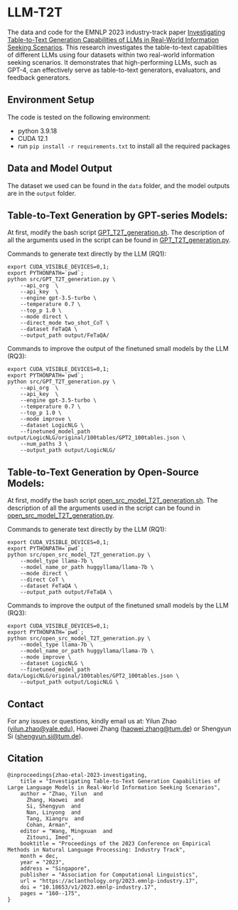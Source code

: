 # LLM-T2T
The data and code for the EMNLP 2023 industry-track paper [Investigating Table-to-Text Generation Capabilities of LLMs in Real-World Information Seeking Scenarios](https://arxiv.org/abs/2305.14987). This research investigates the table-to-text capabilities of different LLMs using four datasets within two real-world information seeking scenarios. It demonstrates that high-performing LLMs, such as GPT-4, can effectively serve as table-to-text generators, evaluators, and feedback generators.

## Environment Setup
The code is tested on the following environment:
- python 3.9.18
- CUDA 12.1
- run `pip install -r requirements.txt` to install all the required packages

## Data and Model Output
The dataset we used can be found in the `data` folder, and the model outputs are in the `output` folder.

## Table-to-Text Generation by GPT-series Models:
At first, modify the bash script [GPT_T2T_generation.sh](scripts/GPT_T2T_generation.sh). The description of all the arguments used in the script can be found in [GPT_T2T_generation.py](src/GPT_T2T_generation.py).

Commands to generate text directly by the LLM (RQ1):

```
export CUDA_VISIBLE_DEVICES=0,1; 
export PYTHONPATH=`pwd`;
python src/GPT_T2T_generation.py \
    --api_org  \
    --api_key  \
    --engine gpt-3.5-turbo \
    --temperature 0.7 \
    --top_p 1.0 \
    --mode direct \
    --direct_mode two_shot_CoT \
    --dataset FeTaQA \
    --output_path output/FeTaQA/
```

Commands to improve the output of the finetuned small models by the LLM (RQ3):

```
export CUDA_VISIBLE_DEVICES=0,1; 
export PYTHONPATH=`pwd`;
python src/GPT_T2T_generation.py \
    --api_org  \
    --api_key  \
    --engine gpt-3.5-turbo \
    --temperature 0.7 \
    --top_p 1.0 \
    --mode improve \
    --dataset LogicNLG \
    --finetuned_model_path output/LogicNLG/original/100tables/GPT2_100tables.json \
    --num_paths 3 \
    --output_path output/LogicNLG/
```

## Table-to-Text Generation by Open-Source Models:
At first, modify the bash script [open_src_model_T2T_generation.sh](scripts/open_src_model_T2T_generation.sh). The description of all the arguments used in the script can be found in [open_src_model_T2T_generation.py](src/open_src_model_T2T_generation.py).

Commands to generate text directly by the LLM (RQ1):

```
export CUDA_VISIBLE_DEVICES=0,1; 
export PYTHONPATH=`pwd`;
python src/open_src_model_T2T_generation.py \
    --model_type llama-7b \
    --model_name_or_path huggyllama/llama-7b \
    --mode direct \
    --direct CoT \
    --dataset FeTaQA \
    --output_path output/FeTaQA \
```

Commands to improve the output of the finetuned small models by the LLM (RQ3):

```
export CUDA_VISIBLE_DEVICES=0,1; 
export PYTHONPATH=`pwd`;
python src/open_src_model_T2T_generation.py \
    --model_type llama-7b \
    --model_name_or_path huggyllama/llama-7b \
    --mode improve \
    --dataset LogicNLG \
    --finetuned_model_path data/LogicNLG/original/100tables/GPT2_100tables.json \
    --output_path output/LogicNLG \
```

## Contact
For any issues or questions, kindly email us at: Yilun Zhao (yilun.zhao@yale.edu), Haowei Zhang (haowei.zhang@tum.de) or Shengyun Si (shengyun.si@tum.de).

## Citation
```
@inproceedings{zhao-etal-2023-investigating,
    title = "Investigating Table-to-Text Generation Capabilities of Large Language Models in Real-World Information Seeking Scenarios",
    author = "Zhao, Yilun  and
      Zhang, Haowei  and
      Si, Shengyun  and
      Nan, Linyong  and
      Tang, Xiangru  and
      Cohan, Arman",
    editor = "Wang, Mingxuan  and
      Zitouni, Imed",
    booktitle = "Proceedings of the 2023 Conference on Empirical Methods in Natural Language Processing: Industry Track",
    month = dec,
    year = "2023",
    address = "Singapore",
    publisher = "Association for Computational Linguistics",
    url = "https://aclanthology.org/2023.emnlp-industry.17",
    doi = "10.18653/v1/2023.emnlp-industry.17",
    pages = "160--175",
}
```

